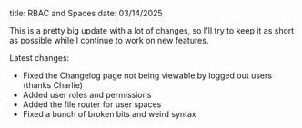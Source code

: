 title: RBAC and Spaces
date: 03/14/2025

This is a pretty big update with a lot of changes, so I'll try to keep it as short as possible while I continue to work on new features.

Latest changes:

- Fixed the Changelog page not being viewable by logged out users (thanks Charlie)
- Added user roles and permissions
- Added the file router for user spaces
- Fixed a bunch of broken bits and weird syntax
